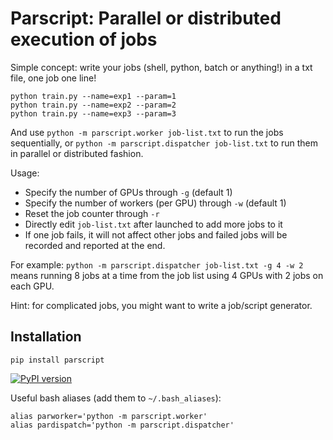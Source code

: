 # Parscript: Parallel or distributed execution of jobs

Simple concept: write your jobs (shell, python, batch or anything!) in a txt file, one job one line!
```
python train.py --name=exp1 --param=1
python train.py --name=exp2 --param=2
python train.py --name=exp3 --param=3
```

And use `python -m parscript.worker job-list.txt` to run the jobs sequentially, or `python -m parscript.dispatcher job-list.txt` to run them in parallel or distributed fashion.

Usage:
- Specify the number of GPUs through `-g` (default 1)
- Specify the number of workers (per GPU) through `-w` (default 1)
- Reset the job counter through `-r`
- Directly edit `job-list.txt` after launched to add more jobs to it
- If one job fails, it will not affect other jobs and failed jobs will be recorded and reported at the end.

For example:
`python -m parscript.dispatcher job-list.txt -g 4 -w 2` means running 8 jobs at a time from the job list using 4 GPUs with 2 jobs on each GPU.

Hint: for complicated jobs, you might want to write a job/script generator.


## Installation
```
pip install parscript
```
[![PyPI version](https://badge.fury.io/py/parscript.svg)](https://badge.fury.io/py/parscript)

Useful bash aliases (add them to `~/.bash_aliases`):
```
alias parworker='python -m parscript.worker'
alias pardispatch='python -m parscript.dispatcher'
```


